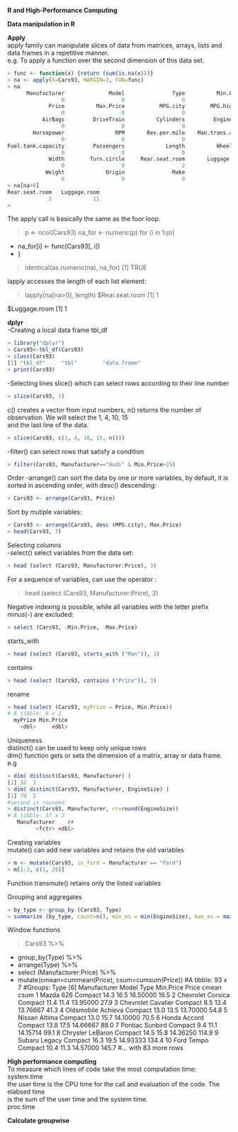 **R and High-Performance Computing**  

**Data manipulation in R**  

**Apply**  
apply family can manipulate slices of data from matrices, arrays, lists and data frames in a repetitive manner.  
e.g. To apply a function over the second dimension of this data set. 
```r
> func <- function(x) {return (sum(is.na(x)))}
> na <- apply(X=Cars93, MARGIN=2, FUN=func)
> na
      Manufacturer              Model               Type          Min.Price 
                 0                  0                  0                  0 
             Price          Max.Price           MPG.city        MPG.highway 
                 0                  0                  0                  0 
           AirBags         DriveTrain          Cylinders         EngineSize 
                 0                  0                  0                  0 
        Horsepower                RPM       Rev.per.mile    Man.trans.avail 
                 0                  0                  0                  0 
Fuel.tank.capacity         Passengers             Length          Wheelbase 
                 0                  0                  0                  0 
             Width        Turn.circle     Rear.seat.room       Luggage.room 
                 0                  0                  2                 11 
            Weight             Origin               Make 
                 0                  0                  0 
> na[na>0]
Rear.seat.room   Luggage.room 
             2             11 
> 
```
The apply call is basically the same as the foor loop.  
> p <- ncol(Cars93)
> na_for <- numeric(p)
> for (i in 1:p){
+  na_for[i] <- func(Cars93[, i])
+ }
> identical(as.numeric(na), na_for)
[1] TRUE  

lapply accesses the length of each list element:  
> lapply(na[na>0], length)
$Rear.seat.room
[1] 1

$Luggage.room
[1] 1  


**dplyr**  
-Creating a local data frame tbl_df  
```r  
> library("dplyr")  
> Cars93<-tbl_df(Cars93)
> class(Cars93)
[1] "tbl_df"     "tbl"        "data.frame"
> print(Cars93)
```  

-Selecting lines slice() which can select rows according to their line number  
```r
> slice(Cars93, 1)
```  
c() creates a vector from input numbers, n() returns the number of observation. We will select the 1, 4, 10, 15  
and the last line of the data.  
```r
> slice(Cars93, c(1, 4, 10, 15, n()))
```  

-filter() can select rows that satisfy a condition  
```r
> filter(Cars93, Manufacturer=="Audi" & Min.Price>25)  
```  

Order
-arrange() can sort the data by one or more variables, by default, it is sorted in ascending order, with desc() descending:  
```r  
> Cars93 <- arrange(Cars93, Price)
```  
Sort by mutiple variables:  
```r  
> Cars93 <- arrange(Cars93, desc (MPG.city), Max.Price)
> head(Cars93, 7)
```   

Selecting columns  
-select() select variables from the data set:  
```r
> head (select (Cars93, Manufacturer:Price), 3)  
```  
For a sequence of variables, can use the operator :  
> head (select (Cars93, Manufacturer:Price), 3)  

Negative indexing is possible, while all variables with the letter prefix minus(-) are excluded:  
```r
> select (Cars93, -Min.Price, -Max.Price)  
```
starts_with  
```r
> head (select (Cars93, starts_with ("Man")), 3)  
```
contains  
```r
> head (select (Cars93, contains ("Price")), 3)  
```
rename  
```r
> head (select (Cars93, myPrize = Price, Min.Price))
# A tibble: 6 x 2
  myPrize Min.Price
    <dbl>     <dbl>
```  

Uniqueness  
distinct() can be used to keep only unique rows  
dim() function gets or sets the dimension of a matrix, array or data frame.  
e.g  
```r  
> dim( distinct(Cars93, Manufacturer) )
[1] 32  1
> dim( distinct(Cars93, Manufacturer, EngineSize) )
[1] 79  2
#second is rounded
> distinct(Cars93, Manufacturer, rr=round(EngineSize)) 
# A tibble: 57 x 2
   Manufacturer    rr
         <fctr> <dbl>
```  
Creating variables  
mutate() can add new variables and retains the old variables  
```r
> m <- mutate(Cars93, is_ford = Manufacturer == "Ford")
> m[1:3, c(1, 28)]
```  
Function transmute() retains only the listed variables  

Grouping and aggregates   
```r
> by_type <- group_by (Cars93, Type)
> summarize (by_type, count=n(), min_es = min(EngineSize), max_es = max(EngineSize))
``` 

Window functions  
> Cars93 %>%
+  group_by(Type) %>% 
+  arrange(Type) %>%
+  select (Manufacturer:Price) %>%
+  mutate(cmean=cummean(Price), csum=cumsum(Price))
#A tibble: 93 x 7
#Groups:   Type [6]
   Manufacturer    Model    Type Min.Price Price    cmean  csum
         <fctr>   <fctr>  <fctr>     <dbl> <dbl>    <dbl> <dbl>
 1        Mazda      626 Compact      14.3  16.5 16.50000  16.5
 2    Chevrolet  Corsica Compact      11.4  11.4 13.95000  27.9
 3    Chevrolet Cavalier Compact       8.5  13.4 13.76667  41.3
 4   Oldsmobile  Achieva Compact      13.0  13.5 13.70000  54.8
 5       Nissan   Altima Compact      13.0  15.7 14.10000  70.5
 6        Honda   Accord Compact      13.8  17.5 14.66667  88.0
 7      Pontiac  Sunbird Compact       9.4  11.1 14.15714  99.1
 8     Chrysler  LeBaron Compact      14.5  15.8 14.36250 114.9
 9       Subaru   Legacy Compact      16.3  19.5 14.93333 134.4
10         Ford    Tempo Compact      10.4  11.3 14.57000 145.7
#... with 83 more rows

**High performance computing**  
To measure which lines of code take the most computation time:  
system.time  
the user time is the CPU time for the call and evaluation of the code. The elabsed time  
is the sum of the user time and the system time.  
proc.time  

**Calculate groupwise**
